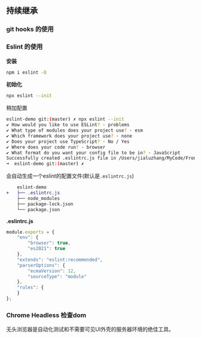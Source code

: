 
## 持续继承
### git hooks 的使用

### Eslint 的使用
**安装**
```sh
npm i eslint -D
```
**初始化** 
```sh
npx eslint --init
```
稍加配置
```sh
eslint-demo git:(master) ✗ npx eslint --init
✔ How would you like to use ESLint? · problems
✔ What type of modules does your project use? · esm
✔ Which framework does your project use? · none
✔ Does your project use TypeScript? · No / Yes
✔ Where does your code run? · browser
✔ What format do you want your config file to be in? · JavaScript
Successfully created .eslintrc.js file in /Users/jialuzhang/MyCode/Frontend-02-Template/week19/eslint-demo
➜  eslint-demo git:(master) ✗ 
```
会自动生成一个eslint的配置文件(默认是`.eslintrc.js`)
```diff
    eslint-demo
+   ├── .eslintrc.js
    ├── node_modules
    ├── package-lock.json
    └── package.json
```
**.eslintrc.js**
```js
module.exports = {
    "env": {
        "browser": true,
        "es2021": true
    },
    "extends": "eslint:recommended",
    "parserOptions": {
        "ecmaVersion": 12,
        "sourceType": "module"
    },
    "rules": {
    }
};
```
### Chrome Headless 检查dom
无头浏览器是自动化测试和不需要可见UI外壳的服务器环境的绝佳工具。